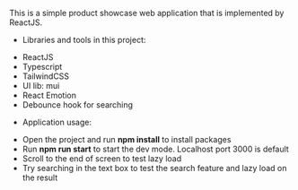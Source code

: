 This is a simple product showcase web application that is implemented by ReactJS.

* Libraries and tools in this project:
- ReactJS
- Typescript
- TailwindCSS
- UI lib: mui
- React Emotion
- Debounce hook for searching

* Application usage:
- Open the project and run **npm install** to install packages
- Run **npm run start** to start the dev mode. Localhost port 3000 is default
- Scroll to the end of screen to test lazy load
- Try searching in the text box to test the search feature and lazy load on the result
